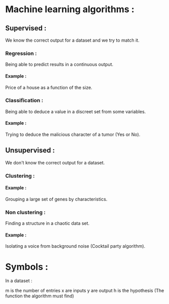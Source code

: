 # Machine learning algorithms :

## Supervised :

We know the correct output for a dataset and we try to match it.

### Regression :

Being able to predict results in a continuous output.

#### Example :

Price of a house as a function of the size.

### Classification :

Being able to deduce a value in a discreet set from some variables.

#### Example :

Trying to deduce the malicious character of a tumor (Yes or No).

## Unsupervised :

We don't know the correct output for a dataset.

### Clustering :

#### Example :

Grouping a large set of genes by characteristics.

### Non clustering :

Finding a structure in a chaotic data set.

#### Example :

Isolating a voice from background noise (Cocktail party algorithm).

# Symbols :

In a dataset :

m is the number of entries
x are inputs
y are output
h is the hypothesis (The function the algorithm must find)

